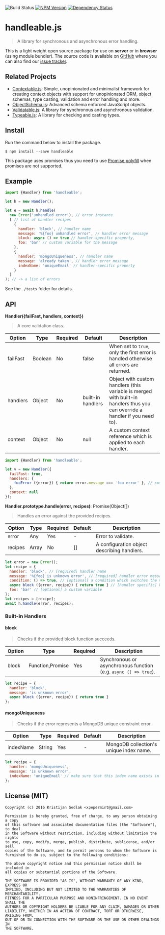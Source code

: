 ![Build Status](https://travis-ci.org/xpepermint/handleablejs.svg?branch=master)&nbsp;[![NPM Version](https://badge.fury.io/js/handleable.svg)](https://badge.fury.io/js/handleable)&nbsp;[![Dependency Status](https://gemnasium.com/xpepermint/handleablejs.svg)](https://gemnasium.com/xpepermint/handleablejs)

# handleable.js

> A library for synchronous and asynchronous error handling.

This is a light weight open source package for use on **server** or in **browser** (using module bundler). The source code is available on [GitHub](https://github.com/xpepermint/handleablejs) where you can also find our [issue tracker](https://github.com/xpepermint/handleablejs/issues).

## Related Projects

* [Contextable.js](https://github.com/xpepermint/contextablejs): Simple, unopinionated and minimalist framework for creating context objects with support for unopinionated ORM, object schemas, type casting, validation and error handling and more.
* [ObjectSchema.js](https://github.com/xpepermint/objectschemajs): Advanced schema enforced JavaScript objects.
* [Validatable.js](https://github.com/xpepermint/validatablejs): A library for synchronous and asynchronous validation.
* [Typeable.js](https://github.com/xpepermint/typeablejs): A library for checking and casting types.

## Install

Run the command below to install the package.

```
$ npm install --save handleable
```

This package uses promises thus you need to use [Promise polyfill](https://github.com/taylorhakes/promise-polyfill) when promises are not supported.

## Example

```js
import {Handler} from 'handleable';

let h = new Handler();

let e = await h.handle(
  new Error('unhandled error'), // error instance
  [ // list of handler recipes
    {
      handler: 'block', // handler name
      message: '%{foo} unhandled error', // handler error message
      block: async () => true // handler-specific property,
      foo: 'bar' // custom variable for the message
    },
    {
      handler: 'mongoUniqueness', // handler name
      message: 'already taken', // handler error message
      indexName: 'uniqueEmail' // handler-specific property
    }
  ]
); // -> a list of errors
```

See the `./tests` folder for details.

## API

**Handler({failFast, handlers, context})**

> A core validation class.

| Option | Type | Required | Default | Description
|--------|------|----------|---------|------------
| failFast | Boolean | No | false | When set to `true`, only the first error is handled otherwise all errors are returned.
| handlers | Object | No | built-in handlers | Object with custom handlers (this variable is merged with built-in handlers thus you can override a handler if you need to).
| context | Object | No | null | A custom context reference which is applied to each handler.

```js
import {Handler} from 'handleable';

let v = new Handler({
  failFast: true,
  handlers: {
    fooError ({error}) { return error.message === 'foo error' }, // custom handler
  },
  context: null
});
```

**Handler.prototype.handle(error, recipes)**: Promise(Object[])

> Handles an error against the provided recipes.

| Option | Type | Required | Default | Description
|--------|------|----------|---------|------------
| error | Any | Yes | - | Error to validate.
| recipes | Array | No | [] | A configuration object describing handlers.

```js
let error = new Error();
let recipe = {
  handler: 'block', // [required] handler name
  message: '%{foo} is unknown error', // [required] handler error message (note that you can insert related recipe values by using the %{key} syntax)
  condition: () => true, // [optional] a condition which switches the validation on/off
  async block ({error, recipe}) { return true } // [handler specific] handler-specific property
  foo: 'bar' // [optional] a custom variable
};
let recipes = [recipe];
await h.handle(error, recipes);
```

### Built-in Handlers

#### block

> Checks if the provided block function succeeds.

| Option | Type | Required | Description
|--------|------|----------|------------
| block | Function,Promise | Yes | Synchronous or asynchronous function (e.g. `async () => true`).

```js
let recipe = {
  handler: 'block',
  message: 'is unknown error',
  async block ({error, recipe}) { return true }
};
```

#### mongoUniqueness

> Checks if the error represents a MongoDB unique constraint error.

| Option | Type | Required | Default | Description
|--------|------|----------|---------|------------
| indexName | String | Yes | - | MongoDB collection's unique index name.

```js
let recipe = {
  handler: 'mongoUniqueness',
  message: 'is unknown error',
  indexName: 'uniqueEmail' // make sure that this index name exists in your MongoDB
};
```

## License (MIT)

```
Copyright (c) 2016 Kristijan Sedlak <xpepermint@gmail.com>

Permission is hereby granted, free of charge, to any person obtaining a copy
of this software and associated documentation files (the "Software"), to deal
in the Software without restriction, including without limitation the rights
to use, copy, modify, merge, publish, distribute, sublicense, and/or sell
copies of the Software, and to permit persons to whom the Software is
furnished to do so, subject to the following conditions:

The above copyright notice and this permission notice shall be included in
all copies or substantial portions of the Software.

THE SOFTWARE IS PROVIDED "AS IS", WITHOUT WARRANTY OF ANY KIND, EXPRESS OR
IMPLIED, INCLUDING BUT NOT LIMITED TO THE WARRANTIES OF MERCHANTABILITY,
FITNESS FOR A PARTICULAR PURPOSE AND NONINFRINGEMENT. IN NO EVENT SHALL THE
AUTHORS OR COPYRIGHT HOLDERS BE LIABLE FOR ANY CLAIM, DAMAGES OR OTHER
LIABILITY, WHETHER IN AN ACTION OF CONTRACT, TORT OR OTHERWISE, ARISING FROM,
OUT OF OR IN CONNECTION WITH THE SOFTWARE OR THE USE OR OTHER DEALINGS IN
THE SOFTWARE.
```
